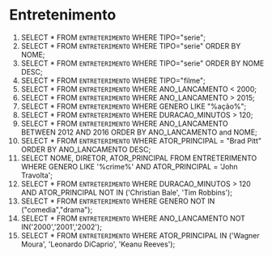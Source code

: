 # Entretenimento

1. SELECT * FROM `ENTRETERIMENTO` WHERE TIPO="serie";
2. SELECT * FROM `ENTRETERIMENTO` WHERE TIPO="serie" ORDER BY NOME;
3. SELECT * FROM `ENTRETERIMENTO` WHERE TIPO="serie" ORDER BY NOME DESC;
4. SELECT * FROM `ENTRETERIMENTO` WHERE TIPO="filme";
5. SELECT * FROM `ENTRETERIMENTO` WHERE ANO_LANCAMENTO < 2000;
6. SELECT * FROM `ENTRETERIMENTO` WHERE ANO_LANCAMENTO > 2015;
7. SELECT * FROM `ENTRETERIMENTO` WHERE GENERO LIKE "%ação%";
8. SELECT * FROM `ENTRETERIMENTO` WHERE DURACAO_MINUTOS > 120;
9. SELECT * FROM `ENTRETERIMENTO` WHERE ANO_LANCAMENTO BETWEEN 2012 AND 2016 ORDER BY ANO_LANCAMENTO and NOME;
10. SELECT * FROM `ENTRETERIMENTO` WHERE ATOR_PRINCIPAL = "Brad Pitt" ORDER BY ANO_LANCAMENTO DESC;
11. SELECT NOME, DIRETOR, ATOR_PRINCIPAL FROM ENTRETERIMENTO WHERE GENERO LIKE '%crime%' AND ATOR_PRINCIPAL = 'John Travolta';
12. SELECT * FROM `ENTRETERIMENTO` WHERE DURACAO_MINUTOS > 120 AND ATOR_PRINCIPAL NOT IN ('Christian Bale', 'Tim Robbins');
13. SELECT * FROM `ENTRETERIMENTO` WHERE GENERO NOT IN ("comedia","drama");
14. SELECT * FROM `ENTRETERIMENTO` WHERE ANO_LANCAMENTO NOT IN('2000','2001','2002');
15. SELECT * FROM `ENTRETERIMENTO` WHERE ATOR_PRINCIPAL IN ('Wagner Moura', 'Leonardo DiCaprio', 'Keanu Reeves');

    



